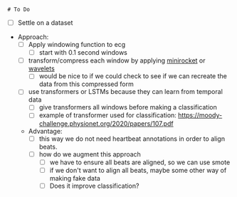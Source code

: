 	# To Do
- [ ] Settle on a dataset
- Approach:
	- [ ] Apply windowing function to ecg
        - [ ] start with 0.1 second windows
    - [ ] transform/compress each window by applying [minirocket](https://github.com/angus924/minirocket) or [wavelets](https://bmcmedinformdecismak.biomedcentral.com/articles/10.1186/s12911-020-01349-x)
		- [ ] would be nice to if we could check to see if we can recreate the data from this compressed form
 
	- [ ] use transformers or LSTMs because they can learn from temporal data
		- [ ] give transformers all windows before making a classification
        - [ ] example of transformer used for classification: https://moody-challenge.physionet.org/2020/papers/107.pdf
	- Advantage:
		- [ ] this way we do not need heartbeat annotations in order to align beats.
		- [ ] how do we augment this approach
            - [ ] we have to ensure all beats are aligned, so we can use smote
            - [ ] if we don't want to align all beats, maybe some other way of making fake data 
			- [ ] Does it improve classification?